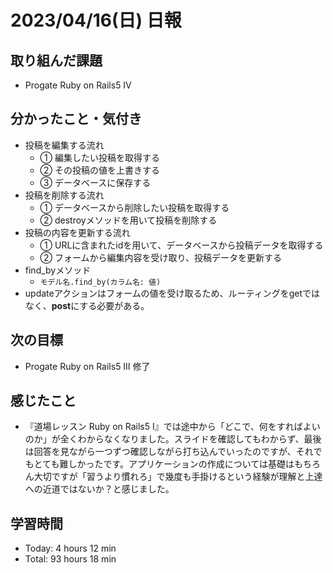 # 2023/04/16(日) 日報
## 取り組んだ課題
- Progate Ruby on Rails5 Ⅳ

## 分かったこと・気付き
- 投稿を編集する流れ
  - ① 編集したい投稿を取得する
  - ② その投稿の値を上書きする
  - ③ データベースに保存する
- 投稿を削除する流れ
  - ① データベースから削除したい投稿を取得する
  - ② destroyメソッドを用いて投稿を削除する
- 投稿の内容を更新する流れ
  - ① URLに含まれたidを用いて、データベースから投稿データを取得する
  - ② フォームから編集内容を受け取り、投稿データを更新する
- find_byメソッド
  - `モデル名.find_by(カラム名: 値)`
- updateアクションはフォームの値を受け取るため、ルーティングをgetではなく、**post**にする必要がある。
## 次の目標
- Progate Ruby on Rails5 Ⅲ 修了

## 感じたこと
- 『道場レッスン Ruby on Rails5 Ⅰ』では途中から「どこで、何をすればよいのか」が全くわからなくなりました。スライドを確認してもわからず、最後は回答を見ながら一つずつ確認しながら打ち込んでいったのですが、それでもとても難しかったです。アプリケーションの作成については基礎はもちろん大切ですが「習うより慣れろ」で幾度も手掛けるという経験が理解と上達への近道ではないか？と感じました。

## 学習時間
- Today:  4 hours 12 min
- Total: 93 hours 18 min
